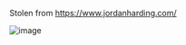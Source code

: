 Stolen from https://www.jordanharding.com/


![image](https://user-images.githubusercontent.com/83284294/150624724-eab5f669-4661-4fbe-b24a-5252b607f861.png)
